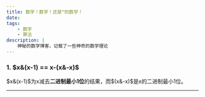 ```yaml
---
title: 数学！数学！还是™的数学！
date: 
tags: 
    - 数学
    - 算法
description: |
    神秘的数学博客，记载了一些神奇的数学理论
---
```


###  1. $x&(x-1) == x-(x&-x)$

$x&(x-1)$为x减去**二进制最小1位**的结果，而$(x&-x)$是x的二进制最小1位。

---
